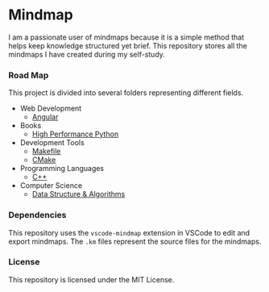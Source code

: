 # Mindmap

I am a passionate user of mindmaps because it is a simple method that helps keep knowledge structured yet brief. This repository stores all the mindmaps I have created during my self-study.

### Road Map
This project is divided into several folders representing different fields.

* Web Development
    - [Angular](https://github.com/Dai98/Mindmap/tree/main/Web%20Development/Angular)
* Books
    - [High Performance Python](https://github.com/Dai98/Mindmap/tree/main/Books/High%20Performance%20Python)
* Development Tools
    - [Makefile](https://github.com/Dai98/Mindmap/tree/main/Development-Tools/Makefile)
    - [CMake](https://github.com/Dai98/Mindmap/tree/main/Development-Tools/CMake)
* Programming Languages
    - [C++](https://github.com/Dai98/Mindmap/tree/main/Programming-Languages/C%2B%2B)
* Computer Science
    - [Data Structure & Algorithms](https://github.com/Dai98/Mindmap/tree/main/Computer%20Science/Data%20Structure%26Algorithm)

### Dependencies
This repository uses the `vscode-mindmap` extension in VSCode to edit and export mindmaps. The `.km` files represent the source files for the mindmaps.

### License
This repository is licensed under the MIT License.
